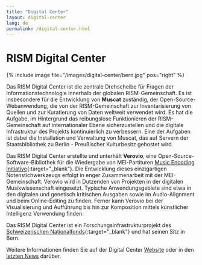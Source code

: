 ```yaml
---
title: "Digital Center"
layout: digital-center
lang: de
permalink: /digital-center.html
---
```


# RISM Digital Center

{% include image file="/images/digital-center/bern.jpg" pos="right" %}

Das RISM Digital Center ist die zentrale Drehscheibe für Fragen der Informationstechnologie innerhalb der globalen RISM-Gemeinschaft. Es ist insbesondere für die Entwicklung von  **Muscat** zuständig, der Open-Source-Webanwendung, die von der RISM-Gemeinschaft zur Inventarisierung von Quellen und zur Kuratierung von Daten weltweit verwendet wird. Es hat die Aufgabe, im Hintergrund das reibungslose Funktionieren der RISM-Gemeinschaft auf internationaler Ebene sicherzustellen und die digitale Infrastruktur des Projekts kontinuierlich zu verbessern. Eine der Aufgaben ist dabei die Installation und Verwaltung von Muscat, das auf Servern der Staatsbibliothek zu Berlin - Preußischer Kulturbesitz gehostet wird.

Das RISM Digital Center erstellte und unterhält **Verovio**, eine Open-Source-Software-Bibliothek für die Wiedergabe von MEI-Partituren [Music Encoding Initiative](http://music-encoding.org){:target="_blank"}. Die Entwicklung dieses einzigartigen Notenstichwerkzeugs erfolgt in enger Zusammenarbeit mit der MEI-Gemeinschaft. Verovio wird in Dutzenden von Projekten in der digitalen Musikwissenschaft eingesetzt. Typische Anwendungsgebiete sind etwa in den digitalen und genetisch kritischen Ausgaben sowie im Audio-Alignment und beim Online-Editing zu finden. Ferner kann Verovio bei der Visualisierung und Aufführung bis hin zur Komposition mittels künstlicher Intelligenz Verwendung finden.

Das RISM Digital Center ist ein Forschungsinfrastrukturprojekt des [Schweizerischen Nationalfonds](http://www.snf.ch){:target="_blank"} und hat seinen Sitz in Bern.

Weitere Informationen finden Sie auf der Digital Center [Website](https://stage.rism.digital) oder in den [letzten News](/news-archive/rism_digital_center/) darüber.